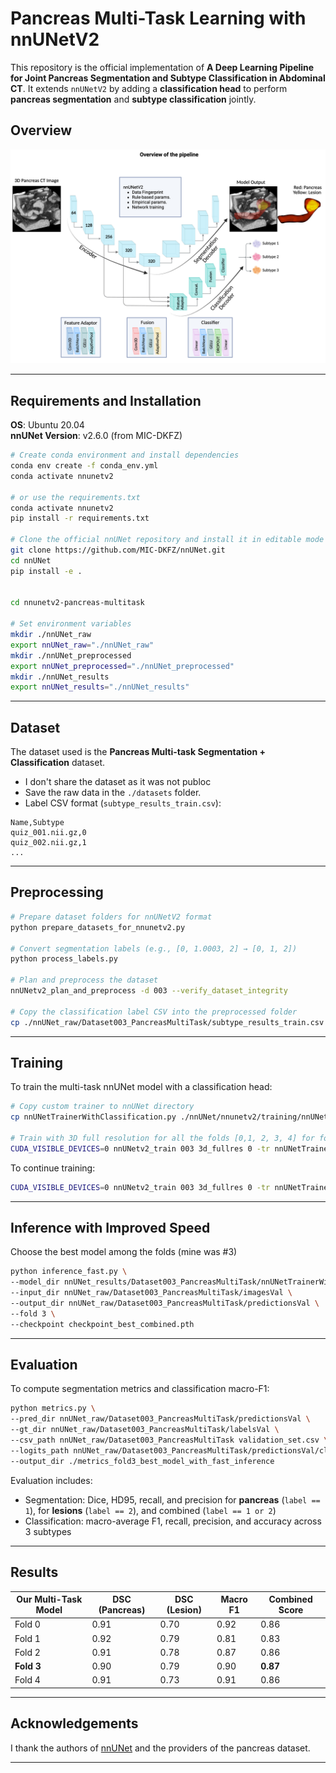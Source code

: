 # Pancreas Multi-Task Learning with nnUNetV2

This repository is the official implementation of **A Deep Learning Pipeline for Joint Pancreas Segmentation and Subtype Classification in Abdominal CT**. It extends `nnUNetV2` by adding a **classification head** to perform **pancreas segmentation** and **subtype classification** jointly.

## Overview

![Approach](./assets/fig1-pipeline_overview.png)  

---

## Requirements and Installation

**OS**: Ubuntu 20.04  
**nnUNet Version**: v2.6.0 (from MIC-DKFZ)

```bash
# Create conda environment and install dependencies
conda env create -f conda_env.yml
conda activate nnunetv2

# or use the requirements.txt
conda activate nnunetv2
pip install -r requirements.txt

# Clone the official nnUNet repository and install it in editable mode
git clone https://github.com/MIC-DKFZ/nnUNet.git
cd nnUNet
pip install -e .


cd nnunetv2-pancreas-multitask

# Set environment variables
mkdir ./nnUNet_raw
export nnUNet_raw="./nnUNet_raw"
mkdir ./nnUNet_preprocessed
export nnUNet_preprocessed="./nnUNet_preprocessed"
mkdir ./nnUNet_results
export nnUNet_results="./nnUNet_results"
```

---

## Dataset

The dataset used is the **Pancreas Multi-task Segmentation + Classification** dataset.

- I don't share the dataset as it was not publoc
- Save the raw data in the `./datasets` folder.
- Label CSV format (`subtype_results_train.csv`):

```csv
Name,Subtype
quiz_001.nii.gz,0
quiz_002.nii.gz,1
...
```

---

## Preprocessing

```bash
# Prepare dataset folders for nnUNetV2 format
python prepare_datasets_for_nnunetv2.py

# Convert segmentation labels (e.g., [0, 1.0003, 2] → [0, 1, 2])
python process_labels.py

# Plan and preprocess the dataset
nnUNetv2_plan_and_preprocess -d 003 --verify_dataset_integrity

# Copy the classification label CSV into the preprocessed folder
cp ./nnUNet_raw/Dataset003_PancreasMultiTask/subtype_results_train.csv ./nnUNet_preprocessed/Dataset003_PancreasMultiTask
```
---

## Training

To train the multi-task nnUNet model with a classification head:

```bash
# Copy custom trainer to nnUNet directory
cp nnUNetTrainerWithClassification.py ./nnUNet/nnunetv2/training/nnUNetTrainer/

# Train with 3D full resolution for all the folds [0,1, 2, 3, 4] for fold zero run:
CUDA_VISIBLE_DEVICES=0 nnUNetv2_train 003 3d_fullres 0 -tr nnUNetTrainerWithClassification --npz
```

To continue training:

```bash
CUDA_VISIBLE_DEVICES=0 nnUNetv2_train 003 3d_fullres 0 -tr nnUNetTrainerWithClassification --npz --c
```

---

## Inference with Improved Speed
Choose the best model among the folds (mine was #3)

```bash
python inference_fast.py \
--model_dir nnUNet_results/Dataset003_PancreasMultiTask/nnUNetTrainerWithClassification__nnUNetPlans__3d_fullres \
--input_dir nnUNet_raw/Dataset003_PancreasMultiTask/imagesVal \
--output_dir nnUNet_raw/Dataset003_PancreasMultiTask/predictionsVal \
--fold 3 \
--checkpoint checkpoint_best_combined.pth
```

---

## Evaluation

To compute segmentation metrics and classification macro-F1:

```bash
python metrics.py \
--pred_dir nnUNet_raw/Dataset003_PancreasMultiTask/predictionsVal \
--gt_dir nnUNet_raw/Dataset003_PancreasMultiTask/labelsVal \
--csv_path nnUNet_raw/Dataset003_PancreasMultiTask validation_set.csv \
--logits_path nnUNet_raw/Dataset003_PancreasMultiTask/predictionsVal/classification_logits.json \
--output_dir ./metrics_fold3_best_model_with_fast_inference
```

Evaluation includes:

- Segmentation: Dice, HD95, recall, and precision for **pancreas** (`label == 1`), for **lesions** (`label == 2`), and combined (`label == 1 or 2`)
- Classification: macro-average F1, recall, precision, and accuracy across 3 subtypes

---

## Results

| Our Multi-Task Model                        | DSC (Pancreas) | DSC (Lesion) | Macro F1 | Combined Score |
|-------------------------------|----------------|--------------|----------|----------------|
| Fold 0 | 0.91          | 0.70       | 0.92   | 0.86         |
| Fold 1 | 0.92          | 0.79       | 0.81   | 0.83         |
| Fold 2 | 0.91          | 0.78       | 0.87   | 0.86         |
| **Fold 3** | 0.90          | 0.79       | 0.90   | **0.87**         |
| Fold 4 | 0.91          | 0.73       | 0.91   | 0.86         |


---


## Acknowledgements

I thank the authors of [nnUNet](https://github.com/MIC-DKFZ/nnUNet) and the providers of the pancreas dataset.

---

